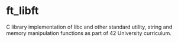 # ft_libft
C library implementation of libc and other standard utility, string and memory manipulation functions as part of 42 University curriculum.
